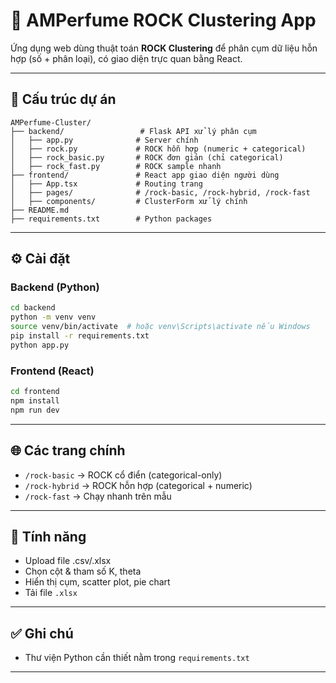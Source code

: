 # 🧠 AMPerfume ROCK Clustering App

Ứng dụng web dùng thuật toán **ROCK Clustering** để phân cụm dữ liệu hỗn hợp (số + phân loại), có giao diện trực quan bằng React.

---

## 📁 Cấu trúc dự án

```
AMPerfume-Cluster/
├── backend/                 # Flask API xử lý phân cụm
│   ├── app.py              # Server chính
│   ├── rock.py             # ROCK hỗn hợp (numeric + categorical)
│   ├── rock_basic.py       # ROCK đơn giản (chỉ categorical)
│   ├── rock_fast.py        # ROCK sample nhanh
├── frontend/               # React app giao diện người dùng
│   ├── App.tsx             # Routing trang
│   ├── pages/              # /rock-basic, /rock-hybrid, /rock-fast
│   ├── components/         # ClusterForm xử lý chính
├── README.md
├── requirements.txt        # Python packages
```

---

## ⚙️ Cài đặt

### Backend (Python)
```bash
cd backend
python -m venv venv
source venv/bin/activate  # hoặc venv\Scripts\activate nếu Windows
pip install -r requirements.txt
python app.py
```

### Frontend (React)
```bash
cd frontend
npm install
npm run dev
```

---

## 🌐 Các trang chính

- `/rock-basic` → ROCK cổ điển (categorical-only)
- `/rock-hybrid` → ROCK hỗn hợp (categorical + numeric)
- `/rock-fast` → Chạy nhanh trên mẫu

---

## 🎯 Tính năng

- Upload file .csv/.xlsx
- Chọn cột & tham số K, theta
- Hiển thị cụm, scatter plot, pie chart
- Tải file `.xlsx`

---

## ✅ Ghi chú
- Thư viện Python cần thiết nằm trong `requirements.txt`

---

